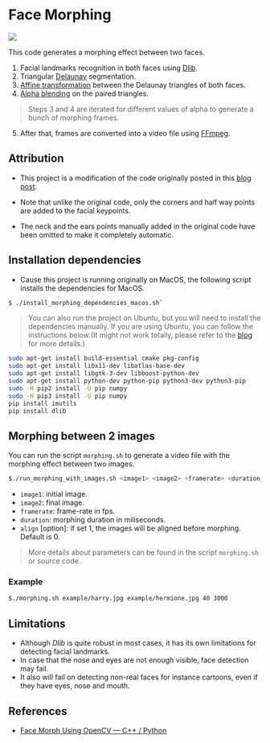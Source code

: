 # Face Morphing

![](./example/harry-hermione.gif)

This code generates a morphing effect between two faces.		
1. Facial landmarks recognition in both faces using [Dlib](http://dlib.net).
2. Triangular [Delaunay](https://en.wikipedia.org/wiki/Delaunay_triangulation) segmentation.	
3. [Affine transformation](https://en.wikipedia.org/wiki/Affine_transformation) between the Delaunay triangles of both faces.
4. [Alpha blending](https://en.wikipedia.org/wiki/Alpha_compositing#Alpha_blending) on the paired triangles.	
> Steps 3 and 4 are iterated for different values of alpha to generate a bunch of morphing frames.		
5. After that, frames are converted into a video file using [FFmpeg](https://ffmpeg.org).

## Attribution

- This project is a modification of the code originally posted in this [blog post](https://www.learnopencv.com/face-morph-using-opencv-cpp-python/). 

- Note that unlike the original code, only the corners and half way points are added to the facial keypoints.	
- The neck and the ears points manually added in the original code have been omitted to make it completely automatic.

## Installation dependencies

- Cause this project is running originally on MacOS, the following script installs the dependencies for MacOS.

```bash
$ ./install_morphing_dependencies_macos.sh`
```

> You can also run the project on Ubuntu, but you will need to install the dependencies manually.
> If you are using Ubuntu, you can follow the instructions below.(It might not work totally, please refer to the [blog](https://www.learnopencv.com/install-dlib-on-ubuntu) for more details.)

```bash
sudo apt-get install build-essential cmake pkg-config
sudo apt-get install libx11-dev libatlas-base-dev
sudo apt-get install libgtk-3-dev libboost-python-dev
sudo apt-get install python-dev python-pip python3-dev python3-pip
sudo -H pip2 install -U pip numpy
sudo -H pip3 install -U pip numpy
pip install imutils
pip install dlib
```

## Morphing between 2 images

You can run the script `morphing.sh` to generate a video file with the morphing effect between two images.

```bash
$./run_morphing_with_images.sh <image1> <image2> <framerate> <duration_milis> [align]
```
- `image1`: initial image.	
- `image2`: final image.	
- `framerate`: frame-rate in fps.	
- `duration`: morphing duration in miliseconds.
- `align` [option]: if set 1, the images will be aligned before morphing. Default is 0.

> More details about parameters can be found in the script `morphing.sh` or source code.

### Example

```bash
$./morphing.sh example/harry.jpg example/hermione.jpg 40 3000
```

## Limitations

- Although *Dlib* is quite robust in most cases, it has its own limitations for detecting facial landmarks.	
- In case that the nose and eyes are not enough visible, face detection may fail.
- It also will fail on detecting non-real faces for instance cartoons, even if they have eyes, nose and mouth.

## References

- [Face Morph Using OpenCV — C++ / Python](https://www.learnopencv.com/face-morph-using-opencv-cpp-python/)